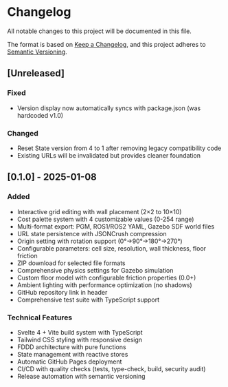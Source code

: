 # Changelog

All notable changes to this project will be documented in this file.

The format is based on [Keep a Changelog](https://keepachangelog.com/en/1.0.0/),
and this project adheres to [Semantic Versioning](https://semver.org/spec/v2.0.0.html).

## [Unreleased]

### Fixed
- Version display now automatically syncs with package.json (was hardcoded v1.0)

### Changed
- Reset State version from 4 to 1 after removing legacy compatibility code
- Existing URLs will be invalidated but provides cleaner foundation

## [0.1.0] - 2025-01-08

### Added
- Interactive grid editing with wall placement (2×2 to 10×10)
- Cost palette system with 4 customizable values (0-254 range)
- Multi-format export: PGM, ROS1/ROS2 YAML, Gazebo SDF world files
- URL state persistence with JSONCrush compression
- Origin setting with rotation support (0°→90°→180°→270°)
- Configurable parameters: cell size, resolution, wall thickness, floor friction
- ZIP download for selected file formats
- Comprehensive physics settings for Gazebo simulation
- Custom floor model with configurable friction properties (0.0+)
- Ambient lighting with performance optimization (no shadows)
- GitHub repository link in header
- Comprehensive test suite with TypeScript support

### Technical Features
- Svelte 4 + Vite build system with TypeScript
- Tailwind CSS styling with responsive design  
- FDDD architecture with pure functions
- State management with reactive stores
- Automatic GitHub Pages deployment
- CI/CD with quality checks (tests, type-check, build, security audit)
- Release automation with semantic versioning